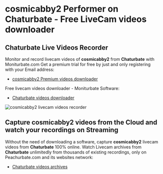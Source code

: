 # cosmicabby2 Performer on Chaturbate - Free LiveCam videos downloader

## Chaturbate Live Videos Recorder

Monitor and record livecam videos of **cosmicabby2** from **Chaturbate** with Moniturbate.com
Get a premium trial for free by just and only registering with your Email address:
* [cosmicabby2 Premium videos downloader](https://moniturbate.com/request-demo-licence-key.html)

Free livecam videos downloader - Moniturbate Software:
* [Chaturbate videos downloader](https://moniturbate.com/moniturbate-download-software.html)

![cosmicabby2 livecam videos recorder](https://peachurnet.com/templates/moniturbate-software.png)


## Capture cosmicabby2 videos from the Cloud and watch your recordings on Streaming

Without the need of downloading a software, capture **cosmicabby2** livecam videos from **Chaturbate** 100% online.
Watch Livecam archives from **Chaturbate** unlimitedly from thousands of existing recordings, only on Peachurbate.com and its websites network:
* [Chaturbate videos archives](https://peachurnet.com/)